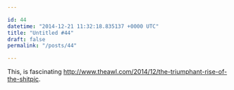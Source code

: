 ```yaml
---

id: 44
datetime: "2014-12-21 11:32:18.835137 +0000 UTC"
title: "Untitled #44"
draft: false
permalink: "/posts/44"

---
```


This, is fascinating http://www.theawl.com/2014/12/the-triumphant-rise-of-the-shitpic.
